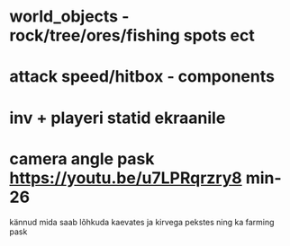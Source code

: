 # world_objects - rock/tree/ores/fishing spots ect
# attack speed/hitbox - components
# inv + playeri statid ekraanile
# camera angle pask  https://youtu.be/u7LPRqrzry8 min-26
kännud mida saab lõhkuda kaevates ja kirvega pekstes ning ka farming pask
